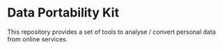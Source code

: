 # Data Portability Kit

This repository provides a set of tools to analyse / convert personal data from online services.
